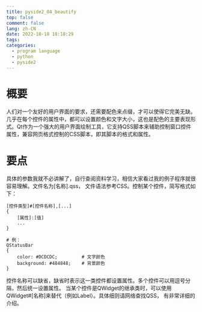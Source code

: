 ```yaml
---
title: pyside2_04_beautify
top: false
comment: false
lang: zh-CN
date: 2022-10-18 18:18:29
tags:
categories:
  - program language
  - python
  - pyside2
---
```


# 概要

人们对一个友好的用户界面的要求，还需要配色来点缀，才可以使得它完美无缺。几乎在每个控件的属性中，都可以设置颜色和文字大小，这也是配色的主要表现形式。Qt作为一个强大的用户界面绘制工具，它支持QSS脚本来辅助控制窗口控件属性，兼容网页格式控制的CSS脚本，即其脚本的格式和属性。

# 要点

具体的参数我就不必讲解了，自行查阅资料学习，相信大家看过我的例子程序就很容易理解。文件名为[名称].qss， 文件语法参考CSS。控制某个控件，简写格式如下：

```
[控件类型]#[控件名称],[...]
{
    [属性]:[值]
    ...
}

# 例：
QStatusBar
{
    color: #DCDCDC;         # 文字颜色
    background: #484848;    # 背景颜色
}
```

控件名称可以缺省，缺省时表示这一类控件都设置属性。多个控件可以用逗号分隔，然后统一设置属性。 当某个控件是QWidget的继承类时，可以使用QWidget#[名称]来替代（例如Label）。具体细则请网络查找QSS， 有非常详细的介绍。
